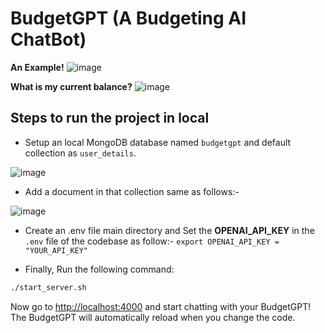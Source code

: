 # BudgetGPT (A Budgeting AI ChatBot)
**An Example!**
![image](https://github.com/MBSA-INFINITY/Mercor-Chatbot-Challenge/assets/85332648/de335ae7-f1da-4844-96dc-25192bc64496)

**What is my current balance?**
![image](https://github.com/MBSA-INFINITY/Mercor-Chatbot-Challenge/assets/85332648/c094bfb9-2153-470a-8fc5-474c1807fd2d)

## Steps to run the project in local
- Setup an local MongoDB database named `budgetgpt` and default collection  as `user_details`.

![image](https://github.com/MBSA-INFINITY/Mercor-Chatbot-Challenge/assets/85332648/27c8ca45-3f1c-4904-b249-5abcef472cf3)

- Add a document in that collection same as follows:-

![image](https://github.com/MBSA-INFINITY/Mercor-Chatbot-Challenge/assets/85332648/3000584a-4904-4faf-9d58-9291b06b0a66)

- Create an .env file main directory and Set the **OPENAI_API_KEY** in the `.env` file of the codebase as follow:-
  `export OPENAI_API_KEY = "YOUR_API_KEY"`

- Finally, Run the following command:

```bash
./start_server.sh
```

Now go to [http://localhost:4000](http://localhost:4000) and start chatting with your BudgetGPT! The BudgetGPT will automatically reload when you change the code.


